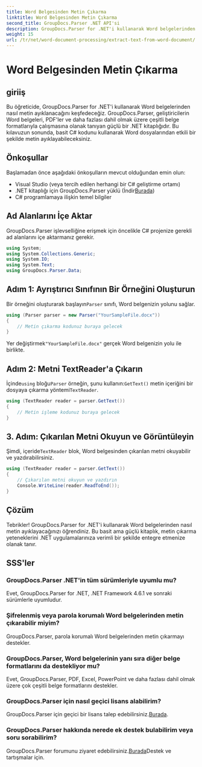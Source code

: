 ```yaml
---
title: Word Belgesinden Metin Çıkarma
linktitle: Word Belgesinden Metin Çıkarma
second_title: GroupDocs.Parser .NET API'si
description: GroupDocs.Parser for .NET'i kullanarak Word belgelerinden nasıl metin ayıklayacağınızı öğrenin. Kod örnekleri içeren adım adım kılavuz.
weight: 15
url: /tr/net/word-document-processing/extract-text-from-word-document/
---
```


# Word Belgesinden Metin Çıkarma

## giriiş
Bu öğreticide, GroupDocs.Parser for .NET'i kullanarak Word belgelerinden nasıl metin ayıklanacağını keşfedeceğiz. GroupDocs.Parser, geliştiricilerin Word belgeleri, PDF'ler ve daha fazlası dahil olmak üzere çeşitli belge formatlarıyla çalışmasına olanak tanıyan güçlü bir .NET kitaplığıdır. Bu kılavuzun sonunda, basit C# kodunu kullanarak Word dosyalarından etkili bir şekilde metin ayıklayabileceksiniz.
## Önkoşullar
Başlamadan önce aşağıdaki önkoşulların mevcut olduğundan emin olun:
- Visual Studio (veya tercih edilen herhangi bir C# geliştirme ortamı)
- .NET kitaplığı için GroupDocs.Parser yüklü (İndir[Burada](https://releases.groupdocs.com/parser/net/))
- C# programlamaya ilişkin temel bilgiler

## Ad Alanlarını İçe Aktar
GroupDocs.Parser işlevselliğine erişmek için öncelikle C# projenize gerekli ad alanlarını içe aktarmanız gerekir.
```csharp
using System;
using System.Collections.Generic;
using System.IO;
using System.Text;
using GroupDocs.Parser.Data;
```
## Adım 1: Ayrıştırıcı Sınıfının Bir Örneğini Oluşturun
 Bir örneğini oluşturarak başlayın`Parser` sınıfı, Word belgenizin yolunu sağlar.
```csharp
using (Parser parser = new Parser("YourSampleFile.docx"))
{
    // Metin çıkarma kodunuz buraya gelecek
}
```
 Yer değiştirmek`"YourSampleFile.docx"` gerçek Word belgenizin yolu ile birlikte.
## Adım 2: Metni TextReader'a Çıkarın
 İçinde`using` bloğu`Parser` örneğin, şunu kullanın:`GetText()` metin içeriğini bir dosyaya çıkarma yöntemi`TextReader`.
```csharp
using (TextReader reader = parser.GetText())
{
    // Metin işleme kodunuz buraya gelecek
}
```
## 3. Adım: Çıkarılan Metni Okuyun ve Görüntüleyin
 Şimdi, içeride`TextReader` blok, Word belgesinden çıkarılan metni okuyabilir ve yazdırabilirsiniz.
```csharp
using (TextReader reader = parser.GetText())
{
    // Çıkarılan metni okuyun ve yazdırın
    Console.WriteLine(reader.ReadToEnd());
}
```

## Çözüm
Tebrikler! GroupDocs.Parser for .NET'i kullanarak Word belgelerinden nasıl metin ayıklayacağınızı öğrendiniz. Bu basit ama güçlü kitaplık, metin çıkarma yeteneklerini .NET uygulamalarınıza verimli bir şekilde entegre etmenize olanak tanır.

## SSS'ler
### GroupDocs.Parser .NET'in tüm sürümleriyle uyumlu mu?
Evet, GroupDocs.Parser for .NET, .NET Framework 4.6.1 ve sonraki sürümlerle uyumludur.
### Şifrelenmiş veya parola korumalı Word belgelerinden metin çıkarabilir miyim?
GroupDocs.Parser, parola korumalı Word belgelerinden metin çıkarmayı destekler.
### GroupDocs.Parser, Word belgelerinin yanı sıra diğer belge formatlarını da destekliyor mu?
Evet, GroupDocs.Parser, PDF, Excel, PowerPoint ve daha fazlası dahil olmak üzere çok çeşitli belge formatlarını destekler.
### GroupDocs.Parser için nasıl geçici lisans alabilirim?
 GroupDocs.Parser için geçici bir lisans talep edebilirsiniz.[Burada](https://purchase.groupdocs.com/temporary-license/).
### GroupDocs.Parser hakkında nerede ek destek bulabilirim veya soru sorabilirim?
 GroupDocs.Parser forumunu ziyaret edebilirsiniz.[Burada](https://forum.groupdocs.com/c/parser/17)Destek ve tartışmalar için.